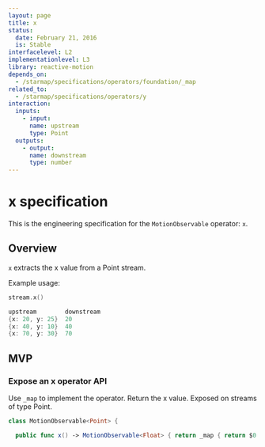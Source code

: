 ```yaml
---
layout: page
title: x
status:
  date: February 21, 2016
  is: Stable
interfacelevel: L2
implementationlevel: L3
library: reactive-motion
depends_on:
  - /starmap/specifications/operators/foundation/_map
related_to:
  - /starmap/specifications/operators/y
interaction:
  inputs:
    - input:
      name: upstream
      type: Point
  outputs:
    - output:
      name: downstream
      type: number
---
```


# x specification

This is the engineering specification for the `MotionObservable` operator: `x`.

## Overview

`x` extracts the x value from a Point stream.

Example usage:

```swift
stream.x()

upstream        downstream
{x: 20, y: 25}  20
{x: 40, y: 10}  40
{x: 70, y: 30}  70
```

## MVP

### Expose an x operator API

Use `_map` to implement the operator. Return the x value. Exposed on streams of type Point.

```swift
class MotionObservable<Point> {

  public func x() -> MotionObservable<Float> { return _map { return $0.x } }
```

